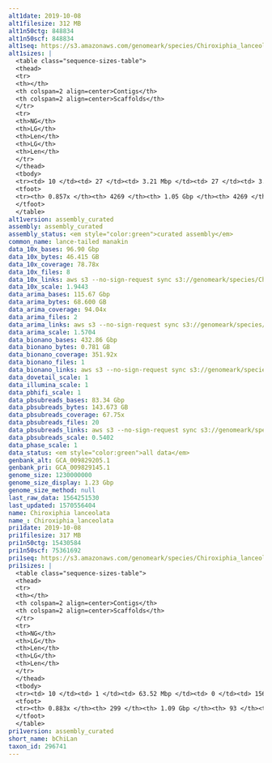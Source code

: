 ```yaml
---
alt1date: 2019-10-08
alt1filesize: 312 MB
alt1n50ctg: 848834
alt1n50scf: 848834
alt1seq: https://s3.amazonaws.com/genomeark/species/Chiroxiphia_lanceolata/bChiLan1/assembly_curated/bChiLan1.alt.cur.20191008.fasta.gz
alt1sizes: |
  <table class="sequence-sizes-table">
  <thead>
  <tr>
  <th></th>
  <th colspan=2 align=center>Contigs</th>
  <th colspan=2 align=center>Scaffolds</th>
  </tr>
  <tr>
  <th>NG</th>
  <th>LG</th>
  <th>Len</th>
  <th>LG</th>
  <th>Len</th>
  </tr>
  </thead>
  <tbody>
  <tr><td> 10 </td><td> 27 </td><td> 3.21 Mbp </td><td> 27 </td><td> 3.21 Mbp </td></tr>  <tr><td> 20 </td><td> 75 </td><td> 2.13 Mbp </td><td> 75 </td><td> 2.13 Mbp </td></tr>  <tr><td> 30 </td><td> 145 </td><td> 1.52 Mbp </td><td> 145 </td><td> 1.52 Mbp </td></tr>  <tr><td> 40 </td><td> 238 </td><td> 1.18 Mbp </td><td> 238 </td><td> 1.18 Mbp </td></tr>  <tr style="background-color:#cccccc;"><td> 50 </td><td> 361 </td><td> 0.85 Mbp </td><td> 361 </td><td> 0.85 Mbp </td></tr>  <tr><td> 60 </td><td> 537 </td><td> 0.55 Mbp </td><td> 537 </td><td> 0.55 Mbp </td></tr>  <tr><td> 70 </td><td> 861 </td><td> 0.24 Mbp </td><td> 861 </td><td> 0.24 Mbp </td></tr>  <tr><td> 80 </td><td> 2183 </td><td> 52.83 Kbp </td><td> 2183 </td><td> 52.83 Kbp </td></tr>  <tr><td> 90 </td><td> - </td><td> - </td><td> - </td><td> - </td></tr>  <tr><td> 100 </td><td> - </td><td> - </td><td> - </td><td> - </td></tr>  </tbody>
  <tfoot>
  <tr><th> 0.857x </th><th> 4269 </th><th> 1.05 Gbp </th><th> 4269 </th><th> 1.05 Gbp </th></tr>
  </tfoot>
  </table>
alt1version: assembly_curated
assembly: assembly_curated
assembly_status: <em style="color:green">curated assembly</em>
common_name: lance-tailed manakin
data_10x_bases: 96.90 Gbp
data_10x_bytes: 46.415 GB
data_10x_coverage: 78.78x
data_10x_files: 8
data_10x_links: aws s3 --no-sign-request sync s3://genomeark/species/Chiroxiphia_lanceolata/bChiLan1/genomic_data/10x/ .<br>
data_10x_scale: 1.9443
data_arima_bases: 115.67 Gbp
data_arima_bytes: 68.600 GB
data_arima_coverage: 94.04x
data_arima_files: 2
data_arima_links: aws s3 --no-sign-request sync s3://genomeark/species/Chiroxiphia_lanceolata/bChiLan1/genomic_data/arima/ .<br>
data_arima_scale: 1.5704
data_bionano_bases: 432.86 Gbp
data_bionano_bytes: 0.781 GB
data_bionano_coverage: 351.92x
data_bionano_files: 1
data_bionano_links: aws s3 --no-sign-request sync s3://genomeark/species/Chiroxiphia_lanceolata/bChiLan1/genomic_data/bionano/ .<br>
data_dovetail_scale: 1
data_illumina_scale: 1
data_pbhifi_scale: 1
data_pbsubreads_bases: 83.34 Gbp
data_pbsubreads_bytes: 143.673 GB
data_pbsubreads_coverage: 67.75x
data_pbsubreads_files: 20
data_pbsubreads_links: aws s3 --no-sign-request sync s3://genomeark/species/Chiroxiphia_lanceolata/bChiLan1/genomic_data/pacbio/ . --exclude "*ccs*bam*"<br>
data_pbsubreads_scale: 0.5402
data_phase_scale: 1
data_status: <em style="color:green">all data</em>
genbank_alt: GCA_009829205.1
genbank_pri: GCA_009829145.1
genome_size: 1230000000
genome_size_display: 1.23 Gbp
genome_size_method: null
last_raw_data: 1564251530
last_updated: 1570556404
name: Chiroxiphia lanceolata
name_: Chiroxiphia_lanceolata
pri1date: 2019-10-08
pri1filesize: 317 MB
pri1n50ctg: 15430584
pri1n50scf: 75361692
pri1seq: https://s3.amazonaws.com/genomeark/species/Chiroxiphia_lanceolata/bChiLan1/assembly_curated/bChiLan1.pri.cur.20191008.fasta.gz
pri1sizes: |
  <table class="sequence-sizes-table">
  <thead>
  <tr>
  <th></th>
  <th colspan=2 align=center>Contigs</th>
  <th colspan=2 align=center>Scaffolds</th>
  </tr>
  <tr>
  <th>NG</th>
  <th>LG</th>
  <th>Len</th>
  <th>LG</th>
  <th>Len</th>
  </tr>
  </thead>
  <tbody>
  <tr><td> 10 </td><td> 1 </td><td> 63.52 Mbp </td><td> 0 </td><td> 156.34 Mbp </td></tr>  <tr><td> 20 </td><td> 4 </td><td> 33.55 Mbp </td><td> 1 </td><td> 120.40 Mbp </td></tr>  <tr><td> 30 </td><td> 8 </td><td> 27.94 Mbp </td><td> 2 </td><td> 117.28 Mbp </td></tr>  <tr><td> 40 </td><td> 13 </td><td> 21.53 Mbp </td><td> 4 </td><td> 75.61 Mbp </td></tr>  <tr style="background-color:#cccccc;"><td> 50 </td><td> 20 </td><td style="background-color:#88ff88;"> 15.43 Mbp </td><td> 5 </td><td style="background-color:#88ff88;"> 75.36 Mbp </td></tr>  <tr><td> 60 </td><td> 29 </td><td> 11.78 Mbp </td><td> 8 </td><td> 37.67 Mbp </td></tr>  <tr><td> 70 </td><td> 41 </td><td> 7.73 Mbp </td><td> 12 </td><td> 21.53 Mbp </td></tr>  <tr><td> 80 </td><td> 63 </td><td> 3.34 Mbp </td><td> 19 </td><td> 15.08 Mbp </td></tr>  <tr><td> 90 </td><td> - </td><td> - </td><td> - </td><td> - </td></tr>  <tr><td> 100 </td><td> - </td><td> - </td><td> - </td><td> - </td></tr>  </tbody>
  <tfoot>
  <tr><th> 0.883x </th><th> 299 </th><th> 1.09 Gbp </th><th> 93 </th><th> 1.09 Gbp </th></tr>
  </tfoot>
  </table>
pri1version: assembly_curated
short_name: bChiLan
taxon_id: 296741
---
```

